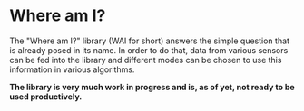# Where am I?

The "Where am I?" library (WAI for short) answers the simple question that is already posed in its name. In order to do that, data from various sensors can be fed into the library and different modes can be chosen to use this information in various algorithms.

**The library is very much work in progress and is, as of yet, not ready to be used productively.**
